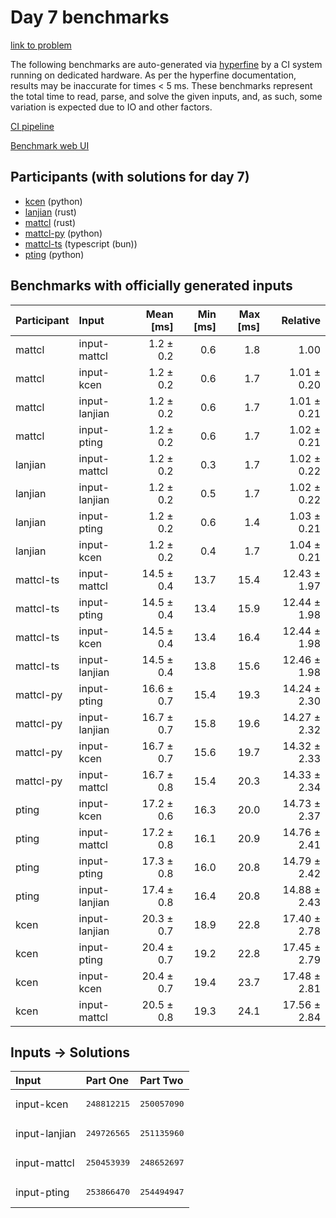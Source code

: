 # Day 7 benchmarks

[link to problem](https://adventofcode.com/2023/day/7)

The following benchmarks are auto-generated via
[hyperfine](https://github.com/sharkdp/hyperfine) by a CI system running on
dedicated hardware. As per the hyperfine documentation, results may be
inaccurate for times < 5 ms. These benchmarks represent the total time to read,
parse, and solve the given inputs, and, as such, some variation is expected due
to IO and other factors.

[CI pipeline](http://ci.papercode.net:8080/teams/main/pipelines/aoc2023)

[Benchmark web UI](https://aoc.ancalagon.black)


## Participants (with solutions for day 7)

- [kcen](https://github.com/kcen/aoc2023) (python)
- [lanjian](https://github.com/lanjian/aoc-2023) (rust)
- [mattcl](https://github.com/mattcl/aoc2023) (rust)
- [mattcl-py](https://github.com/mattcl/aoc2023-py) (python)
- [mattcl-ts](https://github.com/mattcl/aoc2023-js) (typescript (bun))
- [pting](https://github.com/pting/aoc2023) (python)


## Benchmarks with officially generated inputs

| Participant | Input | Mean [ms] | Min [ms] | Max [ms] | Relative |
|:---|:---|---:|---:|---:|---:|
| mattcl | input-mattcl | 1.2 ± 0.2 | 0.6 | 1.8 | 1.00 |
| mattcl | input-kcen | 1.2 ± 0.2 | 0.6 | 1.7 | 1.01 ± 0.20 |
| mattcl | input-lanjian | 1.2 ± 0.2 | 0.6 | 1.7 | 1.01 ± 0.21 |
| mattcl | input-pting | 1.2 ± 0.2 | 0.6 | 1.7 | 1.02 ± 0.21 |
| lanjian | input-mattcl | 1.2 ± 0.2 | 0.3 | 1.7 | 1.02 ± 0.22 |
| lanjian | input-lanjian | 1.2 ± 0.2 | 0.5 | 1.7 | 1.02 ± 0.22 |
| lanjian | input-pting | 1.2 ± 0.2 | 0.6 | 1.4 | 1.03 ± 0.21 |
| lanjian | input-kcen | 1.2 ± 0.2 | 0.4 | 1.7 | 1.04 ± 0.21 |
| mattcl-ts | input-mattcl | 14.5 ± 0.4 | 13.7 | 15.4 | 12.43 ± 1.97 |
| mattcl-ts | input-pting | 14.5 ± 0.4 | 13.4 | 15.9 | 12.44 ± 1.98 |
| mattcl-ts | input-kcen | 14.5 ± 0.4 | 13.4 | 16.4 | 12.44 ± 1.98 |
| mattcl-ts | input-lanjian | 14.5 ± 0.4 | 13.8 | 15.6 | 12.46 ± 1.98 |
| mattcl-py | input-pting | 16.6 ± 0.7 | 15.4 | 19.3 | 14.24 ± 2.30 |
| mattcl-py | input-lanjian | 16.7 ± 0.7 | 15.8 | 19.6 | 14.27 ± 2.32 |
| mattcl-py | input-kcen | 16.7 ± 0.7 | 15.6 | 19.7 | 14.32 ± 2.33 |
| mattcl-py | input-mattcl | 16.7 ± 0.8 | 15.4 | 20.3 | 14.33 ± 2.34 |
| pting | input-kcen | 17.2 ± 0.6 | 16.3 | 20.0 | 14.73 ± 2.37 |
| pting | input-mattcl | 17.2 ± 0.8 | 16.1 | 20.9 | 14.76 ± 2.41 |
| pting | input-pting | 17.3 ± 0.8 | 16.0 | 20.8 | 14.79 ± 2.42 |
| pting | input-lanjian | 17.4 ± 0.8 | 16.4 | 20.8 | 14.88 ± 2.43 |
| kcen | input-lanjian | 20.3 ± 0.7 | 18.9 | 22.8 | 17.40 ± 2.78 |
| kcen | input-pting | 20.4 ± 0.7 | 19.2 | 22.8 | 17.45 ± 2.79 |
| kcen | input-kcen | 20.4 ± 0.7 | 19.4 | 23.7 | 17.48 ± 2.81 |
| kcen | input-mattcl | 20.5 ± 0.8 | 19.3 | 24.1 | 17.56 ± 2.84 |


## Inputs -> Solutions

| Input | Part One | Part Two |
|:---|:---|:---|
|input-kcen|<pre>248812215</pre>|<pre>250057090</pre>|
|input-lanjian|<pre>249726565</pre>|<pre>251135960</pre>|
|input-mattcl|<pre>250453939</pre>|<pre>248652697</pre>|
|input-pting|<pre>253866470</pre>|<pre>254494947</pre>|